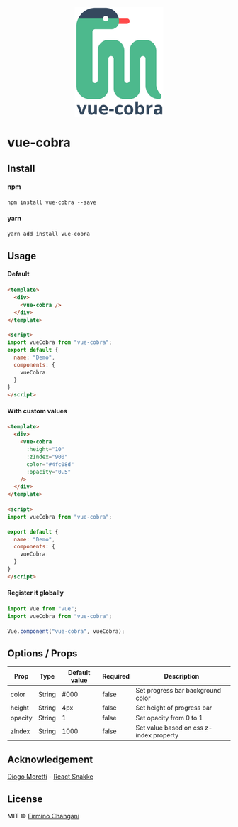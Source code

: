 <p align="center">
  <img src="./public/img/vue-cobra-logo.png" width="200">
</p>

# vue-cobra

## Install
#### npm
```
npm install vue-cobra --save
```
#### yarn
```
yarn add install vue-cobra
```

## Usage
#### Default

```html
<template>
  <div>
    <vue-cobra />
  </div>
</template>

<script>
import vueCobra from "vue-cobra";
export default {
  name: "Demo",
  components: {
    vueCobra
  }
}
</script>
```

#### With custom values

```html
<template>
  <div>
    <vue-cobra
      :height="10"
      :zIndex="900"
      color="#4fc08d"
      :opacity="0.5"
    />
  </div>
</template>

<script>
import vueCobra from "vue-cobra";

export default {
  name: "Demo",
  components: {
    vueCobra
  }
}
</script>
```

#### Register it globally

```js
import Vue from "vue";
import vueCobra from "vue-cobra";

Vue.component("vue-cobra", vueCobra);
```

## Options / Props

| Prop    | Type   | Default value | Required | Description                       |
|---------|--------|---------------|----------|-----------------------------------|
| color   | String | #000          | false    | Set progress bar background color |
| height  | String | 4px           | false    | Set height of progress bar        |
| opacity | String | 1             | false    | Set opacity from 0 to 1           |
| zIndex  | String | 1000          | false    | Set value based on css z-index property    |

## Acknowledgement

[Diogo Moretti](https://github.com/diogomoretti) - [React Snakke](https://diogomoretti.github.io/react-snakke/)

## License

MIT © [Firmino Changani](https://github.com/flowck)